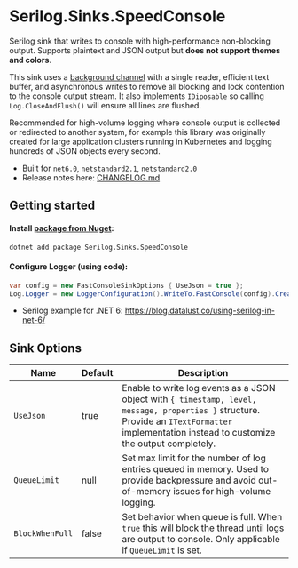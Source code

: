 # Serilog.Sinks.SpeedConsole

Serilog sink that writes to console with high-performance non-blocking output. Supports plaintext and JSON output but **does not support themes and colors**.

This sink uses a [background channel](https://ndportmann.com/system-threading-channels/) with a single reader, efficient text buffer, and asynchronous writes to remove all blocking and lock contention to the console output stream. It also implements `IDiposable` so calling `Log.CloseAndFlush()` will ensure all lines are flushed.

Recommended for high-volume logging where console output is collected or redirected to another system, for example this library was originally created for large application clusters running in Kubernetes and logging hundreds of JSON objects every second.

-   Built for `net6.0`, `netstandard2.1`, `netstandard2.0`
-   Release notes here: [CHANGELOG.md](CHANGELOG.md)

## Getting started

#### Install [package from Nuget](https://www.nuget.org/packages/Serilog.Sinks.SpeedConsole/):

```
dotnet add package Serilog.Sinks.SpeedConsole
```

#### Configure Logger (using code):

```csharp
var config = new FastConsoleSinkOptions { UseJson = true };
Log.Logger = new LoggerConfiguration().WriteTo.FastConsole(config).CreateLogger();
```

-   Serilog example for .NET 6: https://blog.datalust.co/using-serilog-in-net-6/

## Sink Options

| Name            | Default | Description                                                                                                                                                                                    |
| --------------- | ------- | ---------------------------------------------------------------------------------------------------------------------------------------------------------------------------------------------- |
| `UseJson`       | true    | Enable to write log events as a JSON object with `{ timestamp, level, message, properties }` structure. Provide an `ITextFormatter` implementation instead to customize the output completely. |
| `QueueLimit`    | null    | Set max limit for the number of log entries queued in memory. Used to provide backpressure and avoid out-of-memory issues for high-volume logging.                                             |
| `BlockWhenFull` | false   | Set behavior when queue is full. When `true` this will block the thread until logs are output to console. Only applicable if `QueueLimit` is set.                                              |
